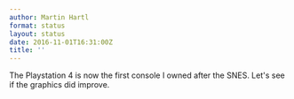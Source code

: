 ```yaml
---
author: Martin Hartl
format: status
layout: status
date: 2016-11-01T16:31:00Z
title: ''
---
```

The Playstation 4 is now the first console I owned after the SNES. Let's see if the graphics did improve.